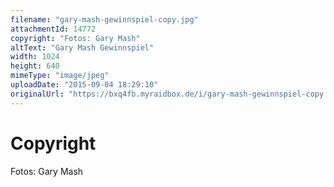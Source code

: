 ```yaml
---
filename: "gary-mash-gewinnspiel-copy.jpg"
attachmentId: 14772
copyright: "Fotos: Gary Mash"
altText: "Gary Mash Gewinnspiel"
width: 1024
height: 640
mimeType: "image/jpeg"
uploadDate: "2015-09-04 18:29:10"
originalUrl: "https://bxq4fb.myraidbox.de/i/gary-mash-gewinnspiel-copy.jpg"
---
```


# Copyright

Fotos: Gary Mash
